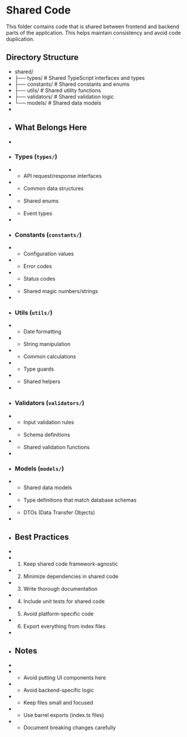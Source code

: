 # Shared Code

This folder contains code that is shared between frontend and backend parts of the application. This helps maintain
consistency and avoid code duplication.

## Directory Structure

- shared/
- ├── types/ # Shared TypeScript interfaces and types
- ├── constants/ # Shared constants and enums
- ├── utils/ # Shared utility functions
- ├── validators/ # Shared validation logic
- └── models/ # Shared data models
-
- ## What Belongs Here
-
- ### Types (`types/`)
- - API request/response interfaces
- - Common data structures
- - Shared enums
- - Event types
-
- ### Constants (`constants/`)
- - Configuration values
- - Error codes
- - Status codes
- - Shared magic numbers/strings
-
- ### Utils (`utils/`)
- - Date formatting
- - String manipulation
- - Common calculations
- - Type guards
- - Shared helpers
-
- ### Validators (`validators/`)
- - Input validation rules
- - Schema definitions
- - Shared validation functions
-
- ### Models (`models/`)
- - Shared data models
- - Type definitions that match database schemas
- - DTOs (Data Transfer Objects)
-
- ## Best Practices
-
- 1. Keep shared code framework-agnostic
- 2. Minimize dependencies in shared code
- 3. Write thorough documentation
- 4. Include unit tests for shared code
- 5. Avoid platform-specific code
- 6. Export everything from index files
-
- ## Notes
-
- - Avoid putting UI components here
- - Avoid backend-specific logic
- - Keep files small and focused
- - Use barrel exports (index.ts files)
- - Document breaking changes carefully
